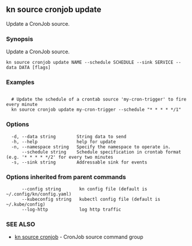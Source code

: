 ## kn source cronjob update

Update a CronJob source.

### Synopsis

Update a CronJob source.

```
kn source cronjob update NAME --schedule SCHEDULE --sink SERVICE --data DATA [flags]
```

### Examples

```

  # Update the schedule of a crontab source 'my-cron-trigger' to fire every minute
  kn source cronjob update my-cron-trigger --schedule "* * * * */1"
```

### Options

```
  -d, --data string        String data to send
  -h, --help               help for update
  -n, --namespace string   Specify the namespace to operate in.
      --schedule string    Schedule specification in crontab format (e.g. '* * * * */2' for every two minutes
  -s, --sink string        Addressable sink for events
```

### Options inherited from parent commands

```
      --config string       kn config file (default is ~/.config/kn/config.yaml)
      --kubeconfig string   kubectl config file (default is ~/.kube/config)
      --log-http            log http traffic
```

### SEE ALSO

* [kn source cronjob](kn_source_cronjob.md)	 - CronJob source command group

